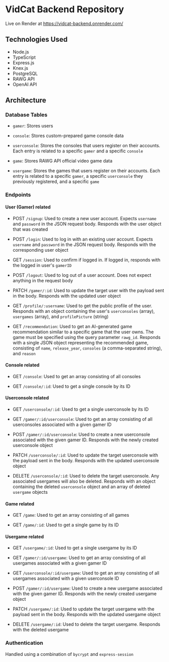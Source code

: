 # VidCat Backend Repository
Live on Render at https://vidcat-backend.onrender.com/

## Technologies Used

- Node.js
- TypeScript
- Express.js
- Knex.js
- PostgreSQL
- RAWG API
- OpenAI API

## Architecture

### Database Tables

- `gamer`: Stores users
  
- `console`: Stores custom-prepared game console data
  
- `userconsole`: Stores the consoles that users register on their accounts. Each entry is related to a specific `gamer` and a specific `console`
  
- `game`: Stores RAWG API official video game data
  
- `usergame`: Stores the games that users register on their accounts. Each entry is related to a specific `gamer`, a specific `userconsole` they previously registered, and a specific `game`

### Endpoints

#### User (Gamer) related

- POST `/signup`: Used to create a new user account. Expects `username` and `password` in the JSON request body. Responds with the user object that was created

- POST `/login`: Used to log in with an existing user account. Expects `username` and `password` in the JSON request body. Responds with the corresponding user object

- GET `/session`: Used to confirm if logged in. If logged in, responds with the logged in user's `gamerID`

- POST `/logout`: Used to log out of a user account. Does not expect anything in the request body

- PATCH `/gamer/:id`: Used to update the target user with the payload sent in the body. Responds with the updated user object

- GET `/profile/:username`: Used to get the public profile of the user. Responds with an object containing the user's `userconsoles` (array), `usergames` (array), and `profilePicture` (string)

- GET `/recommendation`: Used to get an AI-generated game recommendation similar to a specific game that the user owns. The game must be specified using the query parameter `rawg_id`. Responds with a single JSON object representing the recommended game, consisting of `name`, `release_year`, `consoles` (a comma-separated string), and `reason`

#### Console related

- GET  `/console`: Used to get an array consisting of all consoles

- GET  `/console/:id`: Used to get a single console by its ID

#### Userconsole related

- GET  `/userconsole/:id`: Used to get a single userconsole by its ID
  
- GET  `/gamer/:id/userconsole`: Used to get an array consisting of all userconsoles associated with a given gamer ID

- POST `/gamer/:id/userconsole`: Used to create a new userconsole associated with the given gamer ID. Responds with the newly created userconsole object
  
- PATCH `/userconsole/:id`: Used to update the target userconsole with the payload sent in the body. Responds with the updated userconsole object

- DELETE `/userconsole/:id`: Used to delete the target userconsole. Any associated usergames will also be deleted. Responds with an object containing the deleted `userconsole` object and an array of deleted `usergame` objects

#### Game related

- GET  `/game`: Used to get an array consisting of all games

- GET  `/game/:id`: Used to get a single game by its ID

#### Usergame related

- GET  `/usergame/:id`: Used to get a single usergame by its ID
  
- GET  `/gamer/:id/usergame`: Used to get an array consisting of all usergames associated with a given gamer ID

- GET  `/userconsole/:id/usergame`: Used to get an array consisting of all usergames associated with a given userconsole ID

- POST `/gamer/:id/usergame`: Used to create a new usergame associated with the given gamer ID. Responds with the newly created usergame object
  
- PATCH `/usergame/:id`: Used to update the target usergame with the payload sent in the body. Responds with the updated usergame object

- DELETE `/usergame/:id`: Used to delete the target usergame. Responds with the deleted usergame

### Authentication
Handled using a combination of `bycrypt` and `express-session`